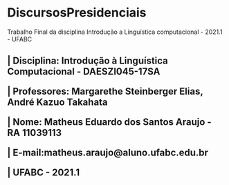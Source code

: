 # DiscursosPresidenciais
Trabalho Final da disciplina Introdução a Linguística computacional - 2021.1 - UFABC 

<h2> | Disciplina: Introdução à Linguística Computacional - DAESZI045-17SA 
<p> | Professores: Margarethe Steinberger Elias, André Kazuo Takahata  
<p> | Nome: Matheus Eduardo dos Santos Araujo - RA 11039113 
<p> | E-mail:matheus.araujo@aluno.ufabc.edu.br 
<p> | UFABC - 2021.1 <h2>

